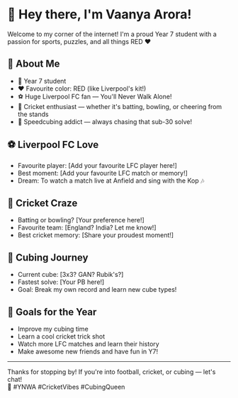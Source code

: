 # 👋 Hey there, I'm Vaanya Arora!

Welcome to my corner of the internet! I'm a proud Year 7 student with a passion for sports, puzzles, and all things RED ❤️

## 🔴 About Me
- 🏫 Year 7 student
- ❤️ Favourite color: RED (like Liverpool's kit!)
- ⚽ Huge Liverpool FC fan — You'll Never Walk Alone!
- 🏏 Cricket enthusiast — whether it's batting, bowling, or cheering from the stands
- 🧊 Speedcubing addict — always chasing that sub-30 solve!

## ⚽ Liverpool FC Love
- Favourite player: [Add your favourite LFC player here!]
- Best moment: [Add your favourite LFC match or memory!]
- Dream: To watch a match live at Anfield and sing with the Kop 🎶

## 🏏 Cricket Craze
- Batting or bowling? [Your preference here!]
- Favourite team: [England? India? Let me know!]
- Best cricket memory: [Share your proudest moment!]

## 🧩 Cubing Journey
- Current cube: [3x3? GAN? Rubik's?]
- Fastest solve: [Your PB here!]
- Goal: Break my own record and learn new cube types!

## 🎯 Goals for the Year
- Improve my cubing time
- Learn a cool cricket trick shot
- Watch more LFC matches and learn their history
- Make awesome new friends and have fun in Y7!

---

Thanks for stopping by! If you're into football, cricket, or cubing — let's chat!  
🔴 #YNWA #CricketVibes #CubingQueen

